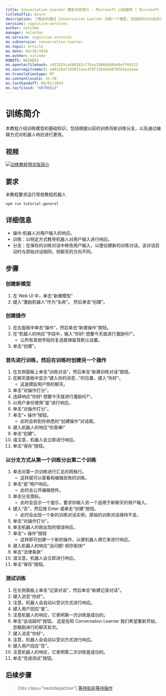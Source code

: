 ```yaml
---
title: Conversation Learner 模型训练简介 - Microsoft 认知服务 | Microsoft Docs
titleSuffix: Azure
description: 了解如何通过 Conversation Learner 训练一个模型，包括如何对以前的训练进行分支和编辑。
services: cognitive-services
author: nitinme
manager: nolachar
ms.service: cognitive-services
ms.subservice: conversation-learner
ms.topic: article
ms.date: 04/30/2018
ms.author: nitinme
ROBOTS: NOINDEX
ms.openlocfilehash: c657025ce588363cf76ce10868d809a9aff69222
ms.sourcegitcommit: ad9120a73d5072aac478f33b4dad47bf63aa1aaa
ms.translationtype: MT
ms.contentlocale: zh-CN
ms.lasthandoff: 08/01/2019
ms.locfileid: "68705613"
---
```

# <a name="introduction-to-training"></a>训练简介

本教程介绍训练模型的基础知识，包括根据以前的训练将新训练分支，以及通过编辑方式对机器人响应进行更改。

## <a name="video"></a>视频

[![训练教程预览版简介](https://aka.ms/cl_Tutorial_v3_IntroTraining_Preview)](https://aka.ms/cl_Tutorial_v3_IntroTraining)

## <a name="requirements"></a>要求
本教程要求运行常规教程机器人

    npm run tutorial-general

## <a name="details"></a>详细信息

- 操作:机器人对用户输入的响应。
- 训练：以特定方式教导机器人对用户输入进行响应。
- 分支：在保存的训练对话中修改用户输入，以便创建新的训练对话，该对话启动时与原始对话相同，但聊天的方向不同。

## <a name="steps"></a>步骤

### <a name="create-a-new-model"></a>创建新模型

1. 在 Web UI 中，单击“新建模型”
2. 键入“激励机器人”作为“名称”。 然后单击“创建”。

### <a name="create-an-action"></a>创建操作

1. 在左面板中单击“操作”，然后单击“新建操作”按钮。
2. 在“机器人的响应”字段中，输入“你好! 想要今天就进行激励吗?”。
    - 让所有其他字段的复选框保留其默认设置。
3. 单击“创建”。

### <a name="first-training-and-creating-another-action-while-training"></a>首先进行训练，然后在训练时创建另一个操作

1. 在左侧面板上单击“训练对话”，然后单击“新建训练对话”按钮。
2. 在聊天面板中显示“键入你的消息...”的位置，键入“你好”。 
    - 这是模拟用户侧的聊天。
3. 单击“对操作打分”。
4. 选择响应“你好! 想要今天就进行激励吗?”。
5. 以用户身份使用“是”进行响应。
6. 单击“对操作打分”。
7. 单击“+ 操作”按钮。 
    - 此时会转到你熟悉的“创建操作”对话框。
8. 键入机器人的响应“你真棒!”
9. 单击“创建”。
10. 请注意，机器人会立即进行响应。
11. 单击“保存”按钮。

### <a name="branch-a-second-training-off-of-the-first-training"></a>以分支方式从第一个训练分出第二个训练
1. 单击对第一次训练进行汇总的网格行。 
    - 这样就可以查看和编辑现有的训练。
2. 单击“是”用户响应。 
    - 此时会公开编辑控件。
3. 单击分支图标。 
    - 此时会显示一个提示，要求你输入另一个适用于新聊天的用户输入。
4. 键入“否”，然后按 Enter 或单击“创建”按钮。 
    - 此时会出现一个新的训练对话实例，原始的训练对话保持不变。
5. 单击“对操作打分”。
6. 单击机器人的刚出现的错误响应。
7. 单击“+ 操作”按钮 
    - 这样即可创建一个新的操作，以便机器人用它来进行响应。
8. 键入机器人的响应“没问题! 祝你愉快!”
9. 单击“法律条款”
10. 请注意，机器人会立即进行响应。
11. 单击“保存”按钮。

### <a name="test-the-trainings"></a>测试训练
1. 在左侧面板上单击“记录对话”，然后单击“新建记录对话”。
2. 键入消息“你好”。 
3. 注意，机器人会自动以受训方式进行响应。
4. 键入用户回应“是”。
5. 注意机器人的响应，它表明第一次训练是成功的。
6. 单击“会话超时”按钮。 这是告知 Conversation Learner 我们希望重新开始，忽略刚进行的聊天轮次。
7. 键入消息“你好”。 
8. 注意，机器人会自动以受训方式进行响应。
9. 键入用户回应“否”。
10. 注意机器人的响应，它表明第二次训练是成功的。
11. 单击“完成测试”按钮。

## <a name="next-steps"></a>后续步骤

> [!div class="nextstepaction"]
> [等待和非等待操作](./03-wait-vs-nonwait-actions.md)

